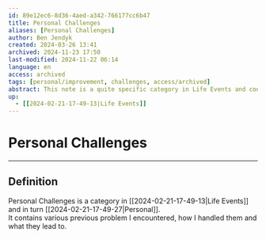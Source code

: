 ```yaml
---
id: 89e12ec6-8d36-4aed-a342-766177cc6b47
title: Personal Challenges
aliases: [Personal Challenges]
author: Ben Jendyk
created: 2024-03-26 13:41
archived: 2024-11-23 17:50
last-modified: 2024-11-22 06:14
language: en
access: archived
tags: [personal/improvement, challenges, access/archived]
abstract: This note is a quite specific category in Life Events and contains documentation on any previous problems or challenges I faced, how I handled them and what they lead to.
up:
  - [[2024-02-21-17-49-13|Life Events]]
---
```


# Personal Challenges

--- 

## Definition

Personal Challenges is a category in [[2024-02-21-17-49-13|Life Events]] and in turn [[2024-02-21-17-49-27|Personal]].  
It contains various previous problem I encountered, how I handled them and what they lead to.
